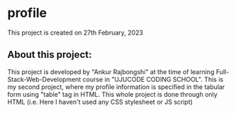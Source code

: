 # profile
This project is created on 27th February, 2023

About this project:
-------------------
This project is developed by "Ankur Rajbongshi" at the time of learning Full-Stack-Web-Development course in "UJUCODE CODING SCHOOL".
This is my second project, where my profile information is specified in the tabular form using "table" tag in HTML. This whole
project is done through only HTML (i.e. Here I haven't used any CSS stylesheet or JS script)
